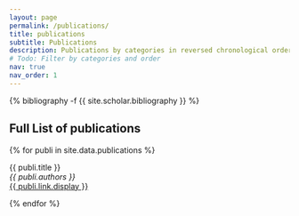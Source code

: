 ```yaml
---
layout: page
permalink: /publications/
title: publications
subtitle: Publications
description: Publications by categories in reversed chronological order.
# Todo: Filter by categories and order
nav: true
nav_order: 1
---
```

<!-- _pages/publications.md -->
<div class="publications">

{% bibliography -f {{ site.scholar.bibliography }} %}

</div>


## Full List of publications

{% for publi in site.data.publications %}

  {{ publi.title }} <br />
  <em>{{ publi.authors }} </em><br /><a href="{{ publi.link.url }}">{{ publi.link.display }}</a>

{% endfor %}

